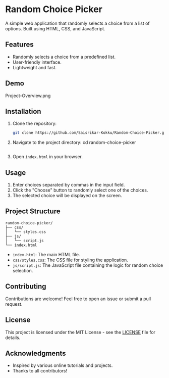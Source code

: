 

# Random Choice Picker

A simple web application that randomly selects a choice from a list of options. Built using HTML, CSS, and JavaScript.

## Features

- Randomly selects a choice from a predefined list.
- User-friendly interface.
- Lightweight and fast.
 
## Demo

Project-Overview.png

## Installation

1. Clone the repository:
   ```bash
   git clone https://github.com/Saisrikar-Kokku/Random-Choice-Picker.git
   ```
2. Navigate to the project directory:
   cd random-choice-picker
   ```
3. Open `index.html` in your browser.

## Usage

1. Enter choices separated by commas in the input field.
2. Click the "Choose" button to randomly select one of the choices.
3. The selected choice will be displayed on the screen.

## Project Structure

```
random-choice-picker/
├── css/
│   └── styles.css
├── js/
│   └── script.js
└── index.html
```

- `index.html`: The main HTML file.
- `css/styles.css`: The CSS file for styling the application.
- `js/script.js`: The JavaScript file containing the logic for random choice selection.

## Contributing

Contributions are welcome! Feel free to open an issue or submit a pull request.

## License

This project is licensed under the MIT License - see the [LICENSE](LICENSE) file for details.

## Acknowledgments

- Inspired by various online tutorials and projects.
- Thanks to all contributors!

